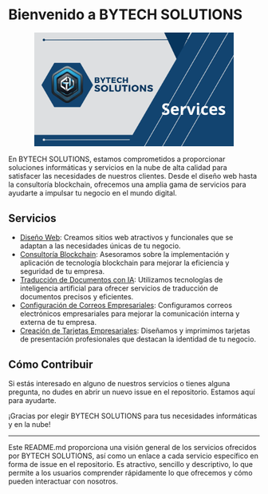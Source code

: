 # Bienvenido a BYTECH SOLUTIONS


<p align="center">
<img src="./services.png" width="400" alt="puppy-raffle">
<br/>


En BYTECH SOLUTIONS, estamos comprometidos a proporcionar soluciones informáticas y servicios en la nube de alta calidad para satisfacer las necesidades de nuestros clientes. Desde el diseño web hasta la consultoría blockchain, ofrecemos una amplia gama de servicios para ayudarte a impulsar tu negocio en el mundo digital.

## Servicios

- [Diseño Web](./issues/1): Creamos sitios web atractivos y funcionales que se adaptan a las necesidades únicas de tu negocio.
- [Consultoría Blockchain](./issues/2): Asesoramos sobre la implementación y aplicación de tecnología blockchain para mejorar la eficiencia y seguridad de tu empresa.
- [Traducción de Documentos con IA](./issues/3): Utilizamos tecnologías de inteligencia artificial para ofrecer servicios de traducción de documentos precisos y eficientes.
- [Configuración de Correos Empresariales](./issues/4): Configuramos correos electrónicos empresariales para mejorar la comunicación interna y externa de tu empresa.
- [Creación de Tarjetas Empresariales](./issues/5): Diseñamos y imprimimos tarjetas de presentación profesionales que destacan la identidad de tu negocio.

## Cómo Contribuir

Si estás interesado en alguno de nuestros servicios o tienes alguna pregunta, no dudes en abrir un nuevo issue en el repositorio. Estamos aquí para ayudarte.

¡Gracias por elegir BYTECH SOLUTIONS para tus necesidades informáticas y en la nube!

--- 

Este README.md proporciona una visión general de los servicios ofrecidos por BYTECH SOLUTIONS, así como un enlace a cada servicio específico en forma de issue en el repositorio. Es atractivo, sencillo y descriptivo, lo que permite a los usuarios comprender rápidamente lo que ofrecemos y cómo pueden interactuar con nosotros.